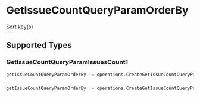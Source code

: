 # GetIssueCountQueryParamOrderBy

Sort key(s)


## Supported Types

### GetIssueCountQueryParamIssuesCount1

```go
getIssueCountQueryParamOrderBy := operations.CreateGetIssueCountQueryParamOrderByGetIssueCountQueryParamIssuesCount1(operations.GetIssueCountQueryParamIssuesCount1{/* values here */})
```

### 

```go
getIssueCountQueryParamOrderBy := operations.CreateGetIssueCountQueryParamOrderByArrayOfgetIssueCountQueryParamIssuesCountOrderBy2([]operations.GetIssueCountQueryParamIssuesCountOrderBy2{/* values here */})
```

